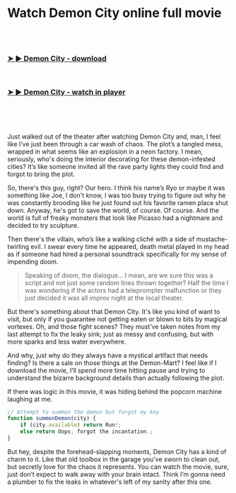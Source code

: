 <h1>Watch Demon City online full movie</h1>


<br><br>

<h3><a href="https://Kobbys-tubusguaci1971.github.io/vfmvjjuqmx/">➤ ► Demon City - download</a></h3> <br/>
<h3><a href="https://Kobbys-tubusguaci1971.github.io/vfmvjjuqmx/">➤ ► Demon City - watch in player</a></h3>


<br><br><br>


Just walked out of the theater after watching Demon City and, man, I feel like I’ve just been through a car wash of chaos. The plot’s a tangled mess, wrapped in what seems like an explosion in a neon factory. I mean, seriously, who's doing the interior decorating for these demon-infested cities? It’s like someone invited all the rave party lights they could find and forgot to bring the plot.

So, there's this guy, right? Our hero. I think his name’s Ryo or maybe it was something like Joe, I don't know, I was too busy trying to figure out why he was constantly brooding like he just found out his favorite ramen place shut down. Anyway, he's got to save the world, of course. Of course. And the world is full of freaky monsters that look like Picasso had a nightmare and decided to try sculpture.

Then there's the villain, who’s like a walking cliché with a side of mustache-twirling evil. I swear every time he appeared, death metal played in my head as if someone had hired a personal soundtrack specifically for my sense of impending doom.

> Speaking of doom, the dialogue... I mean, are we sure this was a script and not just some random lines thrown together? Half the time I was wondering if the actors had a teleprompter malfunction or they just decided it was all improv night at the local theater.

But there's something about that Demon City. It's like you kind of want to visit, but only if you guarantee not getting eaten or blown to bits by magical vortexes. Oh, and those fight scenes? They must’ve taken notes from my last attempt to fix the leaky sink; just as messy and confusing, but with more sparks and less water everywhere.

And why, just why do they always have a mystical artifact that needs finding? Is there a sale on those things at the Demon-Mart? I feel like if I download the movie, I’ll spend more time hitting pause and trying to understand the bizarre background details than actually following the plot.

If there was logic in this movie, it was hiding behind the popcorn machine laughing at me. 

```javascript
// Attempt to summon the demon but forgot my key
function summonDemon(city) {
    if (city.available) return Run!;
    else return Oops, forgot the incantation.;
}
```

But hey, despite the forehead-slapping moments, Demon City has a kind of charm to it. Like that old toolbox in the garage you’ve sworn to clean out, but secretly love for the chaos it represents. You can watch the movie, sure, just don’t expect to walk away with your brain intact. Think I’m gonna need a plumber to fix the leaks in whatever's left of my sanity after this one.
